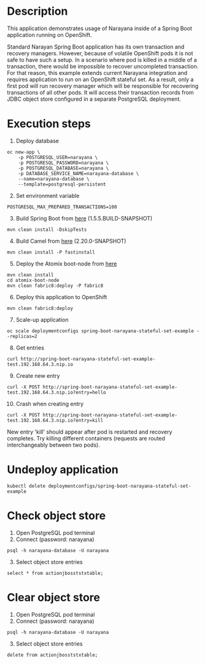 # Description

This application demonstrates usage of Narayana inside of a Spring Boot application running on OpenShift.

Standard Narayan Spring Boot application has its own transaction and recovery managers. However, because of volatile OpenShift pods it is not safe to have such a setup. In a scenario where pod is killed in a middle of a transaction, there would be impossible to recover uncompleted transaction. For that reason, this example extends current Narayana integration and requires application to run on an OpenShift stateful set. As a result, only a first pod will run recovery manager which will be responsible for recovering transactions of all other pods. It will access their transaction records from JDBC object store configured in a separate PostgreSQL deployment.

# Execution steps
1. Deploy database
```
oc new-app \
    -p POSTGRESQL_USER=narayana \
    -p POSTGRESQL_PASSWORD=narayana \
    -p POSTGRESQL_DATABASE=narayana \
    -p DATABASE_SERVICE_NAME=narayana-database \
    --name=narayana-database \
    --template=postgresql-persistent
```
2. Set environment variable
```
POSTGRESQL_MAX_PREPARED_TRANSACTIONS=100
``` 


3. Build Spring Boot from [here](https://github.com/gytis/spring-boot/tree/1.5.x-narayana-connection-fixes) (1.5.5.BUILD-SNAPSHOT)

```
mvn clean install -DskipTests
```

4. Build Camel from [here](https://github.com/apache/camel) (2.20.0-SNAPSHOT)

```
mvn clean install -P fastinstall
```

5. Deploy the Atomix boot-node from [here](https://github.com/lburgazzoli/atomix-boot)

```
mvn clean install
cd atomix-boot-node
mvn clean fabric8:deploy -P fabric8
```

6. Deploy this application to OpenShift

```
mvn clean fabric8:deploy
```

7. Scale-up application

```
oc scale deploymentconfigs spring-boot-narayana-stateful-set-example --replicas=2
```

8. Get entries
```
curl http://spring-boot-narayana-stateful-set-example-test.192.168.64.3.nip.io
```

9. Create new entry
```
curl -X POST http://spring-boot-narayana-stateful-set-example-test.192.168.64.3.nip.io?entry=hello
```

10. Crash when creating entry
```
curl -X POST http://spring-boot-narayana-stateful-set-example-test.192.168.64.3.nip.io?entry=kill
```
New entry 'kill' should appear after pod is restarted and recovery completes. Try killing different containers (requests are routed interchangeably between two pods).

# Undeploy application
```
kubectl delete deploymentconfigs/spring-boot-narayana-stateful-set-example
```

# Check object store
1. Open PostgreSQL pod terminal
2. Connect (password: narayana)
```
psql -h narayana-database -U narayana
```
3. Select object store entries
```
select * from actionjbosststxtable;
```

# Clear object store
1. Open PostgreSQL pod terminal
2. Connect (password: narayana)
```
psql -h narayana-database -U narayana
```
3. Select object store entries
```
delete from actionjbosststxtable;
```
